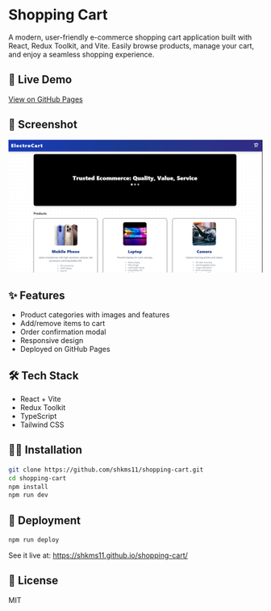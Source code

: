 # Shopping Cart

A modern, user-friendly e-commerce shopping cart application built with React, Redux Toolkit, and Vite.
Easily browse products, manage your cart, and enjoy a seamless shopping experience.

## 🚀 Live Demo

[View on GitHub Pages](https://shkms11.github.io/shopping-cart/)

## 📸 Screenshot

![Main Screenshot](src/assets/screenshots/main.png)

## ✨ Features

-   Product categories with images and features
-   Add/remove items to cart
-   Order confirmation modal
-   Responsive design
-   Deployed on GitHub Pages

## 🛠️ Tech Stack

-   React + Vite
-   Redux Toolkit
-   TypeScript
-   Tailwind CSS

## 🧑‍💻 Installation

```bash
git clone https://github.com/shkms11/shopping-cart.git
cd shopping-cart
npm install
npm run dev
```

## 🚢 Deployment

```bash
npm run deploy
```

See it live at: https://shkms11.github.io/shopping-cart/

## 📄 License

MIT
